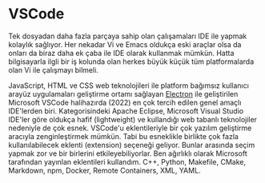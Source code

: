 
# VSCode

Tek dosyadan daha fazla parçaya sahip olan çalışamaları IDE ile yapmak kolaylık sağlıyor. Her nekadar Vi ve Emacs oldukça eski araçlar olsa da onları da biraz daha ek çaba ile IDE olarak kullanmak mümkün. Hatta bilgisayarla ilgli bir iş kolunda olan herkes büyük küçük tüm platformalarda olan Vi ile çalışmayı bilmeli.

JavaScript, HTML ve CSS web teknolojileri ile platform bağımsız kullanıcı arayüz uygulamaları geliştirme ortamı sağlayan [Electron](https://www.electronjs.org) ile geliştirilen Microsoft VSCode halihazırda (2022) en çok tercih edilen genel amaçlı IDE'lerden biri. Kategorisindeki Apache Eclipse, Microsoft Visual Studio IDE'ler göre oldukça hafif (lightweight) ve kullandığı web tabanlı teknolojiler nedeniyle de çok esnek. VSCode'u eklentileriyle bir çok yazılım geliştirme aracıyla zenginleştirmek mümkün. Tabi bu esneklikle birlikte çok fazla kullanılabilecek eklenti (extension) seçeneği geliyor. Bunlar arasında seçim yapmak zor ve bir birlerini etkileyebiliyorlar. Ben ağırlıklı olarak Microsoft tarafından yayınlan eklentileri kullandım. C++, Python, Makefile, CMake, Markdown, npm, Docker, Remote Containers, XML, YAML.
